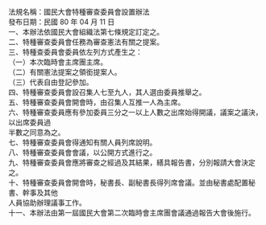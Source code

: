 法規名稱：國民大會特種審查委員會設置辦法  
發布日期：民國 80 年 04 月 11 日  
一、本辦法依國民大會組織法第七條規定訂定之。  
二、特種審查委員會任務為審查憲法有關之提案。  
三、特種查委員會委員依左列方式產生之：  
（一）本次臨時會主席團主席。  
（二）有關憲法提案之領銜提案人。  
（三）代表自由登記參加。  
四、特種審查委員會設召集人七至九人，其人選由委員推舉之。  
五、特種審查委員會開會時，由召集人互推一人為主席。  
六、特種審查委員應有參加委員三分之一以上人數之出席始得開議，議案之議決，以出席委員過  
半數之同意為之。  
七、特種審查委員會得通知有關人員列席說明。  
八、特種審查委員會會議，以公開方式進行之。  
九、特種審查委員會應將審查之經過及其結果，繕具報告書，分別報請大會決定之。  
十、特種審查委員會開會時，秘書長、副秘書長得列席會議。並由秘書處配置秘書、幹事及其他  
人員協助辦理議事工作。  
十一、本辦法由第一屆國民大會第二次臨時會主席團會議通過報告大會後施行。  


